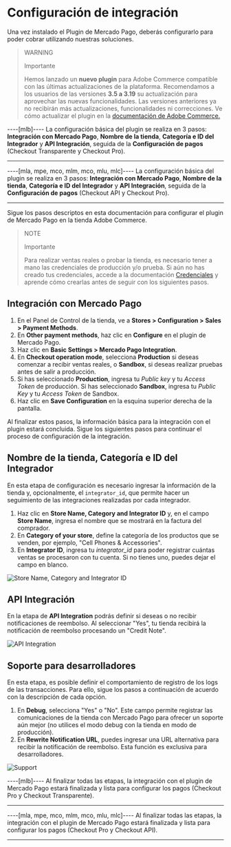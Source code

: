 # Configuración de integración

Una vez instalado el Plugin de Mercado Pago, deberás configurarlo para poder cobrar utilizando nuestras soluciones.

> WARNING
>
> Importante
>
> Hemos lanzado un **nuevo plugin** para Adobe Commerce compatible con las últimas actualizaciones de la plataforma. Recomendamos a los usuarios de las versiones **3.5 a 3.19** su actualización para aprovechar las nuevas funcionalidades. Las versiones anteriores ya no recibirán más actualizaciones, funcionalidades ni correcciones. Ve cómo actualizar el plugin en la [documentación de Adobe Commerce.](/developers/es/docs/adobe-commerce/upgrade-to-the-new-plugin)

----[mlb]----
La configuración básica del plugin se realiza en 3 pasos: **Integración con Mercado Pago**, **Nombre de la tienda**, **Categoría e ID del Integrador** y **API Integración**, seguida de la **Configuración de pagos** (Checkout Transparente y Checkout Pro).

------------
----[mla, mpe, mco, mlm, mco, mlu, mlc]----
La configuración básica del plugin se realiza en 3 pasos: **Integración con Mercado Pago**, **Nombre de la tienda**, **Categoría e ID del Integrador** y **API Integración**, seguida de la **Configuración de pagos** (Checkout API y Checkout Pro).

------------
Sigue los pasos descriptos en esta documentación para configurar el plugin de Mercado Pago en la tienda Adobe Commerce.

> NOTE
>
> Importante
>
> Para realizar ventas reales o probar la tienda, es necesario tener a mano las credenciales de producción y/o prueba. Si aún no has creado tus credenciales, accede a la documentación [Credenciales](/developers/es/guides/additional-content/your-integrations/credentials) y aprende cómo crearlas antes de seguir con los siguientes pasos.


## Integración con Mercado Pago

1. En el Panel de Control de la tienda, ve a **Stores > Configuration > Sales > Payment Methods**.
2. En **Other payment methods**, haz clic en **Configure** en el plugin de Mercado Pago.
3. Haz clic en **Basic Settings > Mercado Pago Integration**.
4. En **Checkout operation mode**, selecciona **Production** si deseas comenzar a recibir ventas reales, o **Sandbox**, si deseas realizar pruebas antes de salir a producción.
5. Si has seleccionado **Production**, ingresa tu _Public key_ y tu _Access Token_ de producción. Si has seleccionado **Sandbox**, ingresa tu _Public Key_ y tu _Access Token_ de Sandbox.
6. Haz clic en **Save Configuration** en la esquina superior derecha de la pantalla.

Al finalizar estos pasos, la información básica para la integración con el plugin estará concluida. Sigue los siguientes pasos para continuar el proceso de configuración de la integración.


## Nombre de la tienda, Categoría e ID del Integrador

En esta etapa de configuración es necesario ingresar la información de la tienda y, opcionalmente, el `integrator_id`, que permite hacer un seguimiento de las integraciones realizadas por cada integrador.

1. Haz clic en **Store Name, Category and Integrator ID** y, en el campo **Store Name**, ingresa el nombre que se mostrará en la factura del comprador.
2. En **Category of your store**, define la categoría de los productos que se venden, por ejemplo, "Cell Phones & Accessories".
3. En **Integrator ID**, ingresa tu _integrator_id_ para poder registrar cuántas ventas se procesaron con tu cuenta. Si no tienes uno, puedes dejar el campo en blanco.

![Store Name, Category and Integrator ID](adobe-commerce/nome_cat_id.png)


## API Integración

En la etapa de **API Integration** podrás definir si deseas o no recibir notificaciones de reembolso. Al seleccionar "Yes", tu tienda recibirá la notificación de reembolso procesando un "Credit Note".

![API Integration](adobe-commerce/api_integracao.png)


## Soporte para desarrolladores

En esta etapa, es posible definir el comportamiento de registro de los logs de las transacciones. Para ello, sigue los pasos a continuación de acuerdo con la descripción de cada opción.

1. En **Debug**, selecciona "Yes" o "No". Este campo permite registrar las comunicaciones de la tienda con Mercado Pago para ofrecer un soporte aún mejor (no utilices el modo debug con la tienda en modo de producción).
2. En **Rewrite Notification URL**, puedes ingresar una URL alternativa para recibir la notificación de reembolso. Esta función es exclusiva para desarrolladores.

![Support](adobe-commerce/suporte_para_devs.png)

----[mlb]----
Al finalizar todas las etapas, la integración con el plugin de Mercado Pago estará finalizada y lista para configurar los pagos (Checkout Pro y Checkout Transparente).

------------
----[mla, mpe, mco, mlm, mco, mlu, mlc]----
Al finalizar todas las etapas, la integración con el plugin de Mercado Pago estará finalizada y lista para configurar los pagos (Checkout Pro y Checkout API).

------------